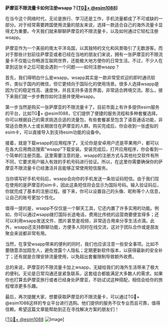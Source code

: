 **萨摩亚不限流量卡如何注册wsapp？[[TG💪+ @esim1088](https://t.me/s/esim1088)]**

在当今这个网络时代，无论是旅行、学习还是工作，手机流量都成了不可或缺的一部分。对于经常需要跨国使用流量的朋友来说，选择一款适合自己的海外流量卡显得尤为重要。今天我们就来聊聊萨摩亚的不限流量卡，以及如何通过它轻松注册wsapp。

萨摩亚作为一个美丽的南太平洋岛国，以其独特的文化和风景吸引了无数游客。而对于那些计划前往萨摩亚或者已经在当地的朋友们来说，拥有一张萨摩亚的不限流量卡不仅能让你畅游互联网世界，还能极大地方便你的日常生活。不过，不少人在拿到这张卡之后可能会遇到一个问题——如何注册wsapp？

首先，我们得明白什么是wsapp。wsapp其实是一款非常受欢迎的即时通讯软件，类似于国内的微信，但它更倾向于国际化的使用场景。很多人选择wsapp是因为它的稳定性高、速度快，并且支持多语言界面，非常适合跨境交流。那么，接下来我们就一步步教你如何注册并使用wsapp。

第一步当然是购买一张萨摩亚的不限流量卡了。目前市面上有许多提供esim服务的平台，比如TG💪+ @esim1088，它们提供了便捷的服务流程和多种套餐选择。你可以根据自己的需求挑选合适的流量包，有些套餐甚至包含了语音通话功能，非常适合商务人士或长期居住在萨摩亚的人群。购买完成后，你会收到一张虚拟的esim卡，可以直接导入到支持esim功能的设备中。

接着，就是下载wsapp的应用程序了。无论你是安卓用户还是苹果用户，都可以在各大应用商店搜索“wsapp”下载安装。安装完成后，打开应用程序，你会看到一个简单的注册页面。这里需要注意的是，wsapp的注册方式与其他社交软件有所不同，它要求用户输入有效的手机号码进行验证。所以，在这里你需要确保你的萨摩亚不限流量卡已经激活并且能够正常使用短信服务。

当你填写好手机号码后，wsapp会向你的手机发送一条验证码短信。由于我们现在使用的是萨摩亚的sim卡，因此这条短信将会显示为国际号码。输入验证码后，你就完成了基本的注册过程。接下来，你可以设置自己的头像、昵称等个人信息，让自己的账号更加个性化。

值得一提的是，wsapp不仅仅是一个聊天工具，它还内置了许多实用的功能。例如，你可以通过wsapp拨打国际长途电话，费用比传统的运营商要便宜得多；还可以利用wsapp发送文件、图片甚至是视频，非常适合用来分享生活点滴。此外，wsapp还支持群聊功能，方便多人同时在线交流，这对于团队合作或是朋友聚会来说都非常有用。

当然，在享受wsapp带来的便利的同时，我们也应该注意一些安全事项。比如不要随意添加陌生人，避免泄露个人隐私；定期更新软件版本，以获得最新的安全补丁；还有就是合理安排流量使用，以免超出套餐限制导致额外收费。

总的来说，萨摩亚的不限流量卡加上wsapp，无疑给我们的海外生活带来了极大的便利。无论是日常沟通还是紧急联系，这套组合都能满足大多数人的需求。如果你也打算去萨摩亚旅行或者已经身处萨摩亚，不妨试试这种搭配，相信会给你的旅程增添更多乐趣。

最后，再次提醒大家，想要获取萨摩亚的不限流量卡，可以通过TG💪+ @esim1088这样的专业平台进行选购。他们提供的服务不仅专业而且可靠，值得信赖。希望这篇文章能帮助到正在寻找解决方案的朋友们！

[[TG💪+ @esim1088](https://t.me/s/esim1088) ![Image](https://i.postimg.cc/4NQfJmqS/Snipaste-2025-05-13-00-14-12.png)]